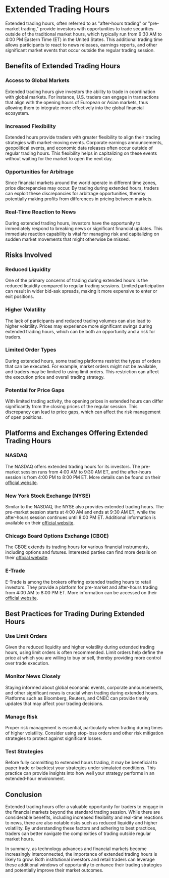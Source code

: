 # Extended Trading Hours

Extended trading hours, often referred to as "after-hours trading" or "pre-market trading," provide investors with opportunities to trade securities outside of the traditional market hours, which typically run from 9:30 AM to 4:00 PM Eastern Time (ET) in the United States. This additional trading time allows participants to react to news releases, earnings reports, and other significant market events that occur outside the regular trading session.

## Benefits of Extended Trading Hours

### Access to Global Markets
Extended trading hours give investors the ability to trade in coordination with global markets. For instance, U.S. traders can engage in transactions that align with the opening hours of European or Asian markets, thus allowing them to integrate more effectively into the global financial ecosystem.

### Increased Flexibility
Extended hours provide traders with greater flexibility to align their trading strategies with market-moving events. Corporate earnings announcements, geopolitical events, and economic data releases often occur outside of regular trading hours. This flexibility helps in capitalizing on these events without waiting for the market to open the next day.

### Opportunities for Arbitrage
Since financial markets around the world operate in different time zones, price discrepancies may occur. By trading during extended hours, traders can exploit these discrepancies for arbitrage opportunities, thereby potentially making profits from differences in pricing between markets.

### Real-Time Reaction to News
During extended trading hours, investors have the opportunity to immediately respond to breaking news or significant financial updates. This immediate reaction capability is vital for managing risk and capitalizing on sudden market movements that might otherwise be missed.

## Risks Involved

### Reduced Liquidity
One of the primary concerns of trading during extended hours is the reduced liquidity compared to regular trading sessions. Limited participation can result in wider bid-ask spreads, making it more expensive to enter or exit positions.

### Higher Volatility
The lack of participants and reduced trading volumes can also lead to higher volatility. Prices may experience more significant swings during extended trading hours, which can be both an opportunity and a risk for traders.

### Limited Order Types
During extended hours, some trading platforms restrict the types of orders that can be executed. For example, market orders might not be available, and traders may be limited to using limit orders. This restriction can affect the execution price and overall trading strategy.

### Potential for Price Gaps
With limited trading activity, the opening prices in extended hours can differ significantly from the closing prices of the regular session. This discrepancy can lead to price gaps, which can affect the risk management of open positions.

## Platforms and Exchanges Offering Extended Trading Hours

### NASDAQ
The NASDAQ offers extended trading hours for its investors. The pre-market session runs from 4:00 AM to 9:30 AM ET, and the after-hours session is from 4:00 PM to 8:00 PM ET. More details can be found on their [official website](https://www.nasdaq.com).

### New York Stock Exchange (NYSE)
Similar to the NASDAQ, the NYSE also provides extended trading hours. The pre-market session starts at 4:00 AM and ends at 9:30 AM ET, while the after-hours session continues until 8:00 PM ET. Additional information is available on their [official website](https://www.nyse.com).

### Chicago Board Options Exchange (CBOE)
The CBOE extends its trading hours for various financial instruments, including options and futures. Interested parties can find more details on their [official website](https://www.cboe.com).

### E-Trade
E-Trade is among the brokers offering extended trading hours to retail investors. They provide a platform for pre-market and after-hours trading from 4:00 AM to 8:00 PM ET. More information can be accessed on their [official website](https://us.etrade.com).

## Best Practices for Trading During Extended Hours

### Use Limit Orders
Given the reduced liquidity and higher volatility during extended trading hours, using limit orders is often recommended. Limit orders help define the price at which you are willing to buy or sell, thereby providing more control over trade execution.

### Monitor News Closely
Staying informed about global economic events, corporate announcements, and other significant news is crucial when trading during extended hours. Platforms such as Bloomberg, Reuters, and CNBC can provide timely updates that may affect your trading decisions.

### Manage Risk
Proper risk management is essential, particularly when trading during times of higher volatility. Consider using stop-loss orders and other risk mitigation strategies to protect against significant losses.

### Test Strategies
Before fully committing to extended hours trading, it may be beneficial to paper trade or backtest your strategies under simulated conditions. This practice can provide insights into how well your strategy performs in an extended-hour environment.

## Conclusion

Extended trading hours offer a valuable opportunity for traders to engage in the financial markets beyond the standard trading session. While there are considerable benefits, including increased flexibility and real-time reactions to news, there are also notable risks such as reduced liquidity and higher volatility. By understanding these factors and adhering to best practices, traders can better navigate the complexities of trading outside regular market hours.

In summary, as technology advances and financial markets become increasingly interconnected, the importance of extended trading hours is likely to grow. Both institutional investors and retail traders can leverage these additional windows of opportunity to enhance their trading strategies and potentially improve their market outcomes.

